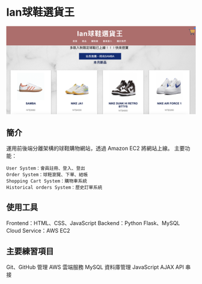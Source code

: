 # Ian球鞋選貨王
![image](https://github.com/ian1261/sneaker-store.github.io/blob/main/PIC/view.png)

## 簡介

運用前後端分離架構的球鞋購物網站，透過 Amazon EC2 將網站上線。
主要功能：

    User System：會員註冊、登入、登出
    Order System：球鞋瀏覽、下單、結帳
    Shopping Cart System：購物車系統
    Historical orders System：歷史訂單系統

## 使用工具

Frontend：HTML、CSS、JavaScript
Backend：Python Flask、MySQL
Cloud Service：AWS EC2

## 主要練習項目

Git、GitHub 管理
AWS 雲端服務
MySQL 資料庫管理
JavaScript AJAX API 串接
